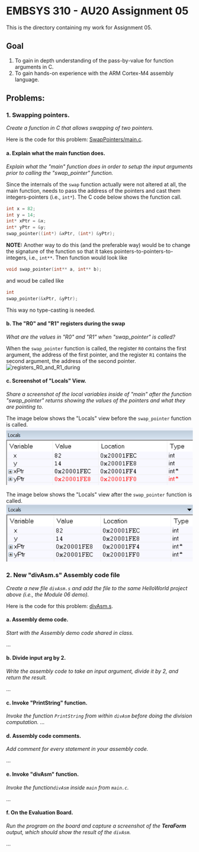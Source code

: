 # EMBSYS 310 - AU20 Assignment 05
This is the directory containing my work for Assignment 05.

## Goal
1. To gain in depth understanding of the pass-by-value for function arguments in C.
2. To gain hands-on experience with the ARM Cortex-M4 assembly language.

## Problems: 

### 1. Swapping pointers.
_Create a function in C that allows swapping of two pointers._

Here is the code for this problem:
[SwapPointers/main.c](https://github.com/pletchm/embsys310/blob/main/assignment05/SwapPointers/main.c).

#### a. Explain what the main function does.
_Explain what the "main" function does in order to setup the input arguments prior to calling
the "swap_pointer" function._

Since the internals of the `swap` function actually were not altered at all, the main function,
needs to pass the address of the pointers and cast them integers-pointers (i.e., `int*`). The C code
below shows the function call.
```c
int x = 82;
int y = 14;
int* xPtr = &x;
int* yPtr = &y;
swap_pointer((int*) &xPtr, (int*) &yPtr);
```
**NOTE:**
Another way to do this (and the preferable way) would be to change the signature of the function
so that it takes pointers-to-pointers-to-integers, i.e., `int**`. Then function would look like

```c
void swap_pointer(int** a, int** b);
```
and woud be called like
```c
int 
swap_pointer(&xPtr, &yPtr);
```
This way no type-casting is needed. 

#### b. The "R0" and "R1" registers during the swap
_What are the values in "R0" and "R1" when "swap_pointer" is called?_

When the `swap_pointer` function is called, the register `R0` contains the first argument, the
address of the first pointer, and the register `R1` contains the second argument, the address
of the second pointer.
![registers_R0_and_R1_during](registers_R0_and_R1_during.PNG)

#### c. Screenshot of "Locals" View.
_Share a screenshot of the local variables inside of "main" after the function
"swap_pointer" returns showing the values of the pointers and what they are pointing to._

The image below shows the "Locals" view before the `swap_pointer` function is called.
![locals_before_swap](locals_before_swap.PNG)

The image below shows the "Locals" view after the `swap_pointer` function is called.
![locals_after_swap](locals_after_swap.PNG)

### 2. New "divAsm.s" Assembly code file
_Create a new file `divAsm.s` and add the file to the same HelloWorld project
above (i.e., the Module 06 demo)._

Here is the code for this problem:
[divAsm.s](https://github.com/pletchm/embsys310/blob/main/assignment05/Module06_Demo12_HelloWorld_Assembly/Src/divAsm.s).

#### a. Assembly demo code.
_Start with the Assembly demo code shared in class._

...

#### b. Divide input arg by 2.
_Write the assembly code to take an input argument, divide it by 2, and return
the result._

...

#### c. Invoke "PrintString" function.
_Invoke the function `PrintString` from within `divAsm` before doing the division
computation._
...

#### d. Assembly code comments.
_Add comment for every statement in your assembly code._

...

#### e. Invoke "divAsm" function. 
_Invoke the function`divAsm` inside `main` from `main.c`._

...

#### f. On the Evaluation Board.
_Run the program on the board and capture a screenshot of the **TeraForm** output,
which should show the result of the `divAsm`._

...

